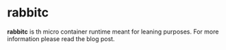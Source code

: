 # rabbitc

**rabbitc** is th micro container runtime meant for leaning purposes. For more information please read the blog post.


